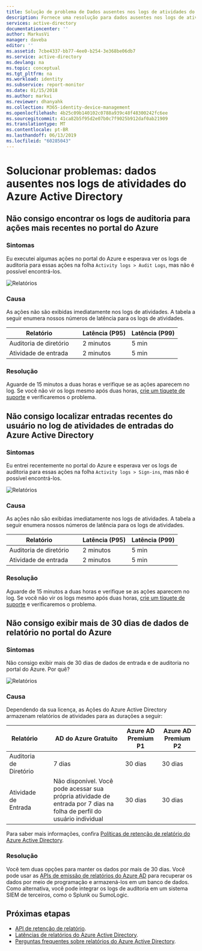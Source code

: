 ```yaml
---
title: Solução de problema de Dados ausentes nos logs de atividades do Azure Active Directory | Microsoft Docs
description: Fornece uma resolução para dados ausentes nos logs de atividades do Azure Active Directory.
services: active-directory
documentationcenter: ''
author: MarkusVi
manager: daveba
editor: ''
ms.assetid: 7cbe4337-bb77-4ee0-b254-3e368be06db7
ms.service: active-directory
ms.devlang: na
ms.topic: conceptual
ms.tgt_pltfrm: na
ms.workload: identity
ms.subservice: report-monitor
ms.date: 01/15/2018
ms.author: markvi
ms.reviewer: dhanyahk
ms.collection: M365-identity-device-management
ms.openlocfilehash: 4b25c09b140102c0788a939c48f48300242fc6ee
ms.sourcegitcommit: 41ca82b5f95d2e07b0c7f9025b912daf0ab21909
ms.translationtype: MT
ms.contentlocale: pt-BR
ms.lasthandoff: 06/13/2019
ms.locfileid: "60285043"
---
```

# <a name="troubleshoot-missing-data-in-the-azure-active-directory-activity-logs"></a>Solucionar problemas: dados ausentes nos logs de atividades do Azure Active Directory 

## <a name="i-cant-find-audit-logs-for-recent-actions-in-the-azure-portal"></a>Não consigo encontrar os logs de auditoria para ações mais recentes no portal do Azure

### <a name="symptoms"></a>Sintomas

Eu executei algumas ações no portal do Azure e esperava ver os logs de auditoria para essas ações na folha `Activity logs > Audit Logs`, mas não é possível encontrá-los.

 ![Relatórios](./media/troubleshoot-missing-audit-data/01.png)
 
### <a name="cause"></a>Causa

As ações não são exibidas imediatamente nos logs de atividades. A tabela a seguir enumera nossos números de latência para os logs de atividades. 

| Relatório | &nbsp; | Latência (P95) | Latência (P99) |
|--------|--------|---------------|---------------|
| Auditoria de diretório | &nbsp; | 2 minutos | 5 min |
| Atividade de entrada | &nbsp; | 2 minutos | 5 min | 

### <a name="resolution"></a>Resolução

Aguarde de 15 minutos a duas horas e verifique se as ações aparecem no log. Se você não vir os logs mesmo após duas horas, [crie um tíquete de suporte](https://portal.azure.com/#blade/Microsoft_Azure_Support/HelpAndSupportBlade/newsupportrequest) e verificaremos o problema.

## <a name="i-cant-find-recent-user-sign-ins-in-the-azure-active-directory-sign-ins-activity-log"></a>Não consigo localizar entradas recentes do usuário no log de atividades de entradas do Azure Active Directory

### <a name="symptoms"></a>Sintomas

Eu entrei recentemente no portal do Azure e esperava ver os logs de auditoria para essas ações na folha `Activity logs > Sign-ins`, mas não é possível encontrá-los.

 ![Relatórios](./media/troubleshoot-missing-audit-data/02.png)
 
### <a name="cause"></a>Causa

As ações não são exibidas imediatamente nos logs de atividades. A tabela a seguir enumera nossos números de latência para os logs de atividades. 

| Relatório | &nbsp; | Latência (P95) | Latência (P99) |
|--------|--------|---------------|---------------|
| Auditoria de diretório | &nbsp; | 2 minutos | 5 min |
| Atividade de entrada | &nbsp; | 2 minutos | 5 min | 

### <a name="resolution"></a>Resolução

Aguarde de 15 minutos a duas horas e verifique se as ações aparecem no log. Se você não vir os logs mesmo após duas horas, [crie um tíquete de suporte](https://portal.azure.com/#blade/Microsoft_Azure_Support/HelpAndSupportBlade/newsupportrequest) e verificaremos o problema.

## <a name="i-cant-view-more-than-30-days-of-report-data-in-the-azure-portal"></a>Não consigo exibir mais de 30 dias de dados de relatório no portal do Azure

### <a name="symptoms"></a>Sintomas

Não consigo exibir mais de 30 dias de dados de entrada e de auditoria no portal do Azure. Por quê? 

 ![Relatórios](./media/troubleshoot-missing-audit-data/03.png)

### <a name="cause"></a>Causa

Dependendo da sua licença, as Ações do Azure Active Directory armazenam relatórios de atividades para as durações a seguir:

| Relatório           | &nbsp; |  AD do Azure Gratuito | Azure AD Premium P1 | Azure AD Premium P2 |
| ---              | ----   |  ---           | ---                 | ---                 |
| Auditoria de Diretório  | &nbsp; |   7 dias     | 30 dias             | 30 dias             |
| Atividade de Entrada | &nbsp; | Não disponível. Você pode acessar sua própria atividade de entrada por 7 dias na folha de perfil do usuário individual | 30 dias | 30 dias             |

Para saber mais informações, confira [Políticas de retenção de relatório do Azure Active Directory](reference-reports-data-retention.md).  

### <a name="resolution"></a>Resolução

Você tem duas opções para manter os dados por mais de 30 dias. Você pode usar as [APIs de emissão de relatórios do Azure AD](concept-reporting-api.md) para recuperar os dados por meio de programação e armazená-los em um banco de dados. Como alternativa, você pode integrar os logs de auditoria em um sistema SIEM de terceiros, como o Splunk ou SumoLogic.

## <a name="next-steps"></a>Próximas etapas

* [API de retenção de relatório](reference-reports-data-retention.md).
* [Latências de relatórios do Azure Active Directory](reference-reports-latencies.md).
* [Perguntas frequentes sobre relatórios do Azure Active Directory](reports-faq.md).

